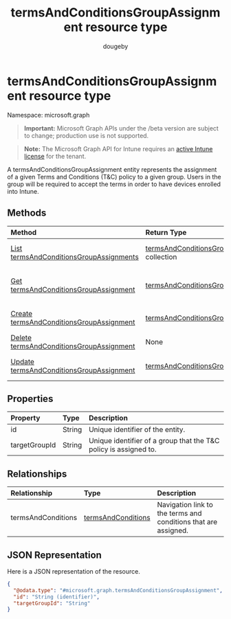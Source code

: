 ﻿---
title: "termsAndConditionsGroupAssignment resource type"
description: "A termsAndConditionsGroupAssignment entity represents the assignment of a given Terms and Conditions (T&C) policy to a given group. Users in the group will be required to accept the terms in order to have devices enrolled into Intune."
author: "dougeby"
localization_priority: Normal
ms.prod: "intune"
doc_type: resourcePageType
---

# termsAndConditionsGroupAssignment resource type

Namespace: microsoft.graph

> **Important:** Microsoft Graph APIs under the /beta version are subject to change; production use is not supported.

> **Note:** The Microsoft Graph API for Intune requires an [active Intune license](https://go.microsoft.com/fwlink/?linkid=839381) for the tenant.

A termsAndConditionsGroupAssignment entity represents the assignment of a given Terms and Conditions (T&C) policy to a given group. Users in the group will be required to accept the terms in order to have devices enrolled into Intune.

## Methods

| Method                                                                                                             | Return Type                                                                                                           | Description                                                                                                                                                  |
| :----------------------------------------------------------------------------------------------------------------- | :-------------------------------------------------------------------------------------------------------------------- | :----------------------------------------------------------------------------------------------------------------------------------------------------------- |
| [List termsAndConditionsGroupAssignments](../api/intune-companyterms-termsandconditionsgroupassignment-list.md)    | [termsAndConditionsGroupAssignment](../resources/intune-companyterms-termsandconditionsgroupassignment.md) collection | List properties and relationships of the [termsAndConditionsGroupAssignment](../resources/intune-companyterms-termsandconditionsgroupassignment.md) objects. |
| [Get termsAndConditionsGroupAssignment](../api/intune-companyterms-termsandconditionsgroupassignment-get.md)       | [termsAndConditionsGroupAssignment](../resources/intune-companyterms-termsandconditionsgroupassignment.md)            | Read properties and relationships of the [termsAndConditionsGroupAssignment](../resources/intune-companyterms-termsandconditionsgroupassignment.md) object.  |
| [Create termsAndConditionsGroupAssignment](../api/intune-companyterms-termsandconditionsgroupassignment-create.md) | [termsAndConditionsGroupAssignment](../resources/intune-companyterms-termsandconditionsgroupassignment.md)            | Create a new [termsAndConditionsGroupAssignment](../resources/intune-companyterms-termsandconditionsgroupassignment.md) object.                              |
| [Delete termsAndConditionsGroupAssignment](../api/intune-companyterms-termsandconditionsgroupassignment-delete.md) | None                                                                                                                  | Deletes a [termsAndConditionsGroupAssignment](../resources/intune-companyterms-termsandconditionsgroupassignment.md).                                        |
| [Update termsAndConditionsGroupAssignment](../api/intune-companyterms-termsandconditionsgroupassignment-update.md) | [termsAndConditionsGroupAssignment](../resources/intune-companyterms-termsandconditionsgroupassignment.md)            | Update the properties of a [termsAndConditionsGroupAssignment](../resources/intune-companyterms-termsandconditionsgroupassignment.md) object.                |

## Properties

| Property      | Type   | Description                                                      |
| :------------ | :----- | :--------------------------------------------------------------- |
| id            | String | Unique identifier of the entity.                                 |
| targetGroupId | String | Unique identifier of a group that the T&C policy is assigned to. |

## Relationships

| Relationship       | Type                                                                         | Description                                                    |
| :----------------- | :--------------------------------------------------------------------------- | :------------------------------------------------------------- |
| termsAndConditions | [termsAndConditions](../resources/intune-companyterms-termsandconditions.md) | Navigation link to the terms and conditions that are assigned. |

## JSON Representation

Here is a JSON representation of the resource.

<!-- {
  "blockType": "resource",
  "keyProperty": "id",
  "@odata.type": "microsoft.graph.termsAndConditionsGroupAssignment"
}
-->

```json
{
  "@odata.type": "#microsoft.graph.termsAndConditionsGroupAssignment",
  "id": "String (identifier)",
  "targetGroupId": "String"
}
```
